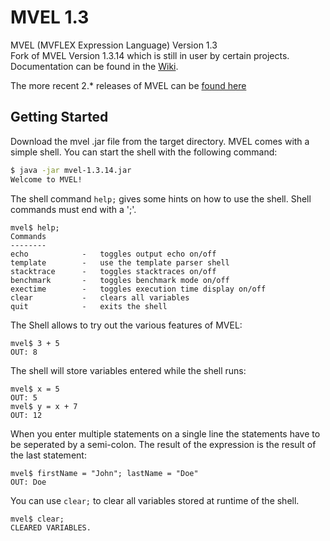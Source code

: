 # MVEL 1.3
MVEL (MVFLEX Expression Language) Version 1.3  
Fork of MVEL Version 1.3.14 which is still in user by certain projects.  
Documentation can be found in the [Wiki](../../wiki).

The more recent 2.* releases of MVEL can be [found here](https://github.com/mvel/mvel)

## Getting Started
Download the mvel .jar file from the target directory.
MVEL comes with a simple shell. You can start the shell with the following command:
```bash
$ java -jar mvel-1.3.14.jar
Welcome to MVEL!
```
The shell command `help;` gives some hints on how to use the shell. Shell commands must end with a ';'.
```
mvel$ help;
Commands
--------
echo            -   toggles output echo on/off
template        -   use the template parser shell
stacktrace      -   toggles stacktraces on/off
benchmark       -   toggles benchmark mode on/off
exectime        -   toggles execution time display on/off
clear           -   clears all variables
quit            -   exits the shell
```
The Shell allows to try out the various features of MVEL:
```
mvel$ 3 + 5
OUT: 8
```
The shell will store variables entered while the shell runs:
```
mvel$ x = 5
OUT: 5
mvel$ y = x + 7
OUT: 12
```
When you enter multiple statements on a single line the statements have to be seperated by a semi-colon. The result of the expression is the result of the last statement:
```
mvel$ firstName = "John"; lastName = "Doe"
OUT: Doe
```
You can use `clear;` to clear all variables stored at runtime of the shell.
```
mvel$ clear;
CLEARED VARIABLES.
```

